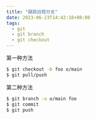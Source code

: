 ```yaml
---
title: "跟踪远程分支"
date: 2023-06-23T14:42:18+08:00
tags:
  - git
  - git branch
  - git checkout
---
```


第一种方法

```bash
$ git checkout -b foo o/main
$ git pull/push
```

第二种方法

```bash
$ git branch -u o/main foo
$ git commit
$ git push
```